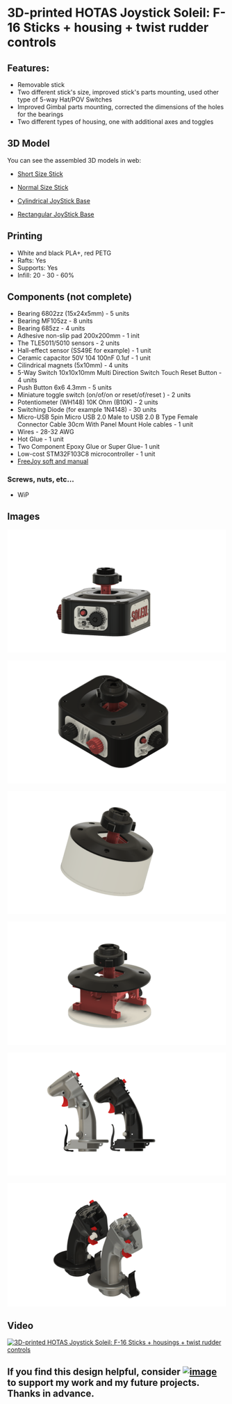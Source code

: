 # 3D-printed HOTAS Joystick Soleil: F-16 Sticks + housing + twist rudder controls

## Features:
- Removable stick
- Two different stick's size, improved stick's parts mounting, used other type of 5-way Hat/POV Switches
- Improved Gimbal parts mounting, corrected the dimensions of the holes for the bearings
- Two different types of housing, one with additional axes and toggles

## 3D Model
You can see the assembled 3D models in web:
- [Short Size Stick](https://a360.co/3PqR6vJ)

- [Normal Size Stick](https://a360.co/3PvqF8i)

- [Cylindrical JoyStick Base](https://a360.co/3Li3Hh7)

- [Rectangular JoyStick Base](https://a360.co/3q2hyS1)

## Printing
- White and black PLA+, red PETG
- Rafts: Yes
- Supports: Yes
- Infill: 20 - 30 - 60%
 
## Components (not complete)
- Bearing 6802zz (15x24x5mm) - 5 units
- Bearing MF105zz - 8 units
- Bearing 685zz - 4 units
- Adhesive non-slip pad 200x200mm - 1 init
- The TLE5011/5010 sensors - 2 units
- Hall-effect sensor (SS49E for example) - 1 unit
- Ceramic capacitor 50V 104 100nF 0.1uf - 1 unit
- Cilindrical magnets (5x10mm) - 4 units
- 5-Way Switch 10x10x10mm Multi Direction Switch Touch Reset Button - 4 units
- Push Button 6x6 4.3mm - 5 units
- Miniature toggle switch (on/of/on or reset/of/reset ) - 2 units
- Potentiometer (WH148) 10K Ohm (B10K) - 2 units
- Switching Diode (for example 1N4148) - 30 units
- Micro-USB 5pin Micro USB 2.0 Male to USB 2.0 B Type Female Connector Cable 30cm With Panel Mount Hole cables - 1 unit
- Wires - 28-32 AWG 
- Hot Glue - 1 unit
- Two Component Epoxy Glue or Super Glue- 1 unit
- Low-cost STM32F103C8 microcontroller - 1 unit
- [FreeJoy soft and manual](https://github.com/FreeJoy-Team/FreeJoyWiki)

### Screws, nuts, etc…
- WiP


##  Images
![image](images/003.png)

![image](images/03.png)

![image](images/1.png)

![image](images/2.png)

![image](images/4.png)

![image](images/5.png)


##  Video

[![3D-printed HOTAS Joystick Soleil: F-16 Sticks + housings + twist rudder controls](https://img.youtube.com/vi/IS1_Lb0nVMM/0.jpg)](https://www.youtube.com/watch?v=IS1_Lb0nVMM)

## **If you find this design helpful, consider <a rel="nofollow" href="https://www.paypal.com/donate?hosted_button_id=AMR2W2ADLGAD8" target="_blank"><img src="https://www.paypalobjects.com/en_US/i/btn/btn_donate_SM.gif" alt="image"></a> to support my work and my future projects. Thanks in advance.**
